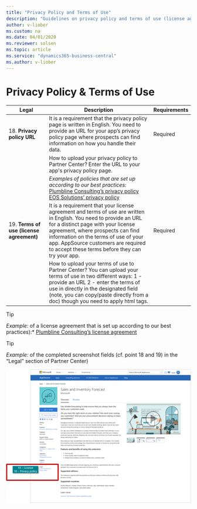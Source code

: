 ```yaml
---
title: "Privacy Policy and Terms of Use"
description: "Guidelines on privacy policy and terms of use (license agreement) links"
author: v-liober
ms.custom: na
ms.date: 04/01/2020
ms.reviewer: solsen
ms.topic: article
ms.service: "dynamics365-business-central"
ms.author: v-liober
---
```


# Privacy Policy & Terms of Use

| Legal | Description | Requirements |
|-------|-------------|--------------|
| 18. **Privacy policy URL**  | It is a requirement that the privacy policy page is written in English. You need to provide an URL for your app’s privacy policy page where prospects can find information on how you handle their data.| Required|
|| How to upload your privacy policy to Partner Center? Enter the URL to your app's privacy policy page.|
|| *Examples of policies that are set up according to our best practices:* [Plumbline Consulting’s privacy policy](https://progressussoftware.com/privacy-policy/) [EOS Solutions’ privacy policy](https://www.eos-solutions.it/en/privacy.html)|
| 19. **Terms of use (license agreement)** | It is a requirement that your license agreement and terms of use are written in English. You need to provide an URL for a distinct page with your license agreement, where prospects can find information on the terms of use of your app. AppSource customers are required to accept these terms before they can try your app.  | Required     |
|| How to upload your terms of use to Partner Center? You can upload your terms of use in two different ways: 1 - provide an URL 2 - enter the terms of use in directly in the designated field (note, you can copy/paste directly from a doc) though you need to apply html tags.

> [!TIP]  
> *Example:* of a license agreement that is set up according to our best practices):* [Plumbline Consulting’s license agreement](https://progressussoftware.com/user-agreement/)

> [!TIP]  
> *Example:* of the completed screenshot fields (cf. point 18 and 19) in the “Legal” section of Partner Center)

![Storefront Detail - Privacy Policy & License Agreement](../../media/PrivacyLicense.png)